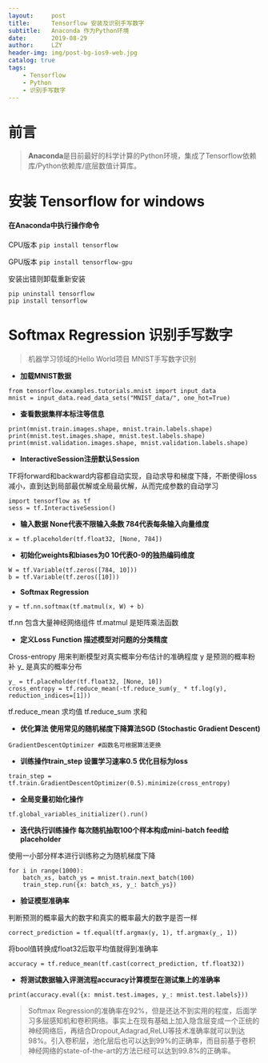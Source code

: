 ```yaml
---
layout:     post
title:      Tensorflow 安装及识别手写数字
subtitle:   Anaconda 作为Python环境
date:       2019-08-29
author:     LZY
header-img: img/post-bg-ios9-web.jpg
catalog: true
tags:
    - Tensorflow
    - Python
    - 识别手写数字
---
```

# 前言

>**Anaconda**是目前最好的科学计算的Python环境，集成了Tensorflow依赖库/Python依赖库/底层数值计算库。



# 安装 Tensorflow for windows


#### 在Anaconda中执行操作命令


CPU版本
```pip install tensorflow```

GPU版本
```pip install tensorflow-gpu```

安装出错则卸载重新安装
```
pip uninstall tensorflow
pip install tensorflow
```

# Softmax Regression 识别手写数字

>机器学习领域的Hello World项目 MNIST手写数字识别

- **加载MNIST数据**

```
from tensorflow.examples.tutorials.mnist import input_data
mnist = input_data.read_data_sets("MNIST_data/", one_hot=True)
```

- **查看数据集样本标注等信息**

```
print(mnist.train.images.shape, mnist.train.labels.shape)
print(mnist.test.images.shape, mnist.test.labels.shape)
print(mnist.validation.images.shape, mnist.validation.labels.shape)
```


- **InteractiveSession注册默认Session**


TF将forward和backward内容都自动实现，自动求导和梯度下降，不断使得loss减小，直到达到局部最优解或全局最优解，从而完成参数的自动学习


```
import tensorflow as tf
sess = tf.InteractiveSession()
```

- **输入数据 None代表不限输入条数 784代表每条输入向量维度**

```
x = tf.placeholder(tf.float32, [None, 784])
```

- **初始化weights和biases为0 10代表0-9的独热编码维度**

```
W = tf.Variable(tf.zeros([784, 10]))
b = tf.Variable(tf.zeros([10]))
```


- **Softmax Regression**

```
y = tf.nn.softmax(tf.matmul(x, W) + b)
```
tf.nn 包含大量神经网络组件
tf.matmul 是矩阵乘法函数


- **定义Loss Function 描述模型对问题的分类精度**

Cross-entropy 用来判断模型对真实概率分布估计的准确程度
y  是预测的概率粉补
y_ 是真实的概率分布


```
y_ = tf.placeholder(tf.float32, [None, 10])
cross_entropy = tf.reduce_mean(-tf.reduce_sum(y_ * tf.log(y), reduction_indices=[1]))
```
tf.reduce_mean 求均值
tf.reduce_sum 求和


- **优化算法 使用常见的随机梯度下降算法SGD (Stochastic Gradient Descent)**

```
GradientDescentOptimizer #函数名可根据算法更换
```

- **训练操作train_step 设置学习速率0.5 优化目标为loss**

```
train_step = tf.train.GradientDescentOptimizer(0.5).minimize(cross_entropy)
```


- **全局变量初始化操作**

```
tf.global_variables_initializer().run()
```


- **迭代执行训练操作 每次随机抽取100个样本构成mini-batch feed给placeholder**

使用一小部分样本进行训练称之为随机梯度下降

```
for i in range(1000):
    batch_xs, batch_ys = mnist.train.next_batch(100)
    train_step.run({x: batch_xs, y_: batch_ys})
```

- **验证模型准确率**

判断预测的概率最大的数字和真实的概率最大的数字是否一样

```
correct_prediction = tf.equal(tf.argmax(y, 1), tf.argmax(y_, 1))
```

将bool值转换成float32后取平均值就得到准确率

```
accuracy = tf.reduce_mean(tf.cast(correct_prediction, tf.float32))

```

- **将测试数据输入评测流程accuracy计算模型在测试集上的准确率**

```
print(accuracy.eval({x: mnist.test.images, y_: mnist.test.labels}))
```

>Softmax Regression的准确率在92%，但是还达不到实用的程度，后面学习多层感知机和卷积网络。事实上在现有基础上加入隐含层变成一个正统的神经网络后，再结合Dropout,Adagrad,ReLU等技术准确率就可以到达98%。引入卷积层，池化层后也可以达到99%的正确率，而目前基于卷积神经网络的state-of-the-art的方法已经可以达到99.8%的正确率。
